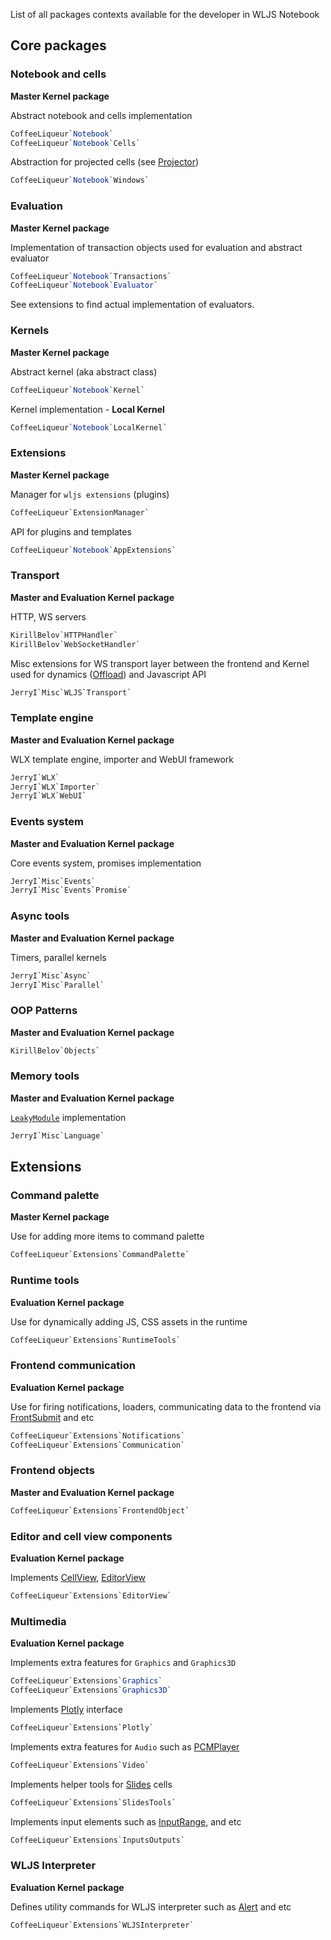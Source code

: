List of all packages contexts available for the developer in WLJS Notebook

## Core packages

### Notebook and cells
__Master Kernel package__

Abstract notebook and cells implementation
```mathematica
CoffeeLiqueur`Notebook`
CoffeeLiqueur`Notebook`Cells`
```

Abstraction for projected cells (see [Projector](frontend/Advanced/Projector.md)) 
```mathematica
CoffeeLiqueur`Notebook`Windows`
```

### Evaluation
__Master Kernel package__

Implementation of transaction objects used for evaluation and abstract evaluator
```mathematica
CoffeeLiqueur`Notebook`Transactions`
CoffeeLiqueur`Notebook`Evaluator`
```

See extensions to find actual implementation of evaluators.

### Kernels
__Master Kernel package__

Abstract kernel (aka abstract class)

```mathematica
CoffeeLiqueur`Notebook`Kernel`
```

Kernel implementation - __Local Kernel__

```mathematica
CoffeeLiqueur`Notebook`LocalKernel`
```

### Extensions
__Master Kernel package__

Manager for `wljs extensions` (plugins)

```mathematica
CoffeeLiqueur`ExtensionManager`
```

API for plugins and templates

```mathematica
CoffeeLiqueur`Notebook`AppExtensions`
```

### Transport
__Master and Evaluation Kernel package__

HTTP, WS servers

```mathematica
KirillBelov`HTTPHandler`
KirillBelov`WebSocketHandler`
```

Misc extensions for WS transport layer between the frontend and Kernel used for dynamics ([Offload](frontend/Reference/Interpreter/Offload.md)) and Javascript API

```mathematica
JerryI`Misc`WLJS`Transport`
```

### Template engine
__Master and Evaluation Kernel package__

WLX template engine, importer and WebUI framework

```mathematica
JerryI`WLX`
JerryI`WLX`Importer`
JerryI`WLX`WebUI`
```

### Events system
__Master and Evaluation Kernel package__

Core events system, promises implementation

```mathematica
JerryI`Misc`Events`
JerryI`Misc`Events`Promise`
```

### Async tools
__Master and Evaluation Kernel package__

Timers, parallel kernels

```mathematica
JerryI`Misc`Async`
JerryI`Misc`Parallel`
```

### OOP Patterns
__Master and Evaluation Kernel package__

```mathematica
KirillBelov`Objects`
```

### Memory tools
__Master and Evaluation Kernel package__

[`LeakyModule`](frontend/Reference/Misc/Language.md#`LeakyModule`) implementation

```mathematica
JerryI`Misc`Language`
```

## Extensions

### Command palette
__Master Kernel package__

Use for adding more items to command palette
```mathematica
CoffeeLiqueur`Extensions`CommandPalette`
```

### Runtime tools
__Evaluation Kernel package__

Use for dynamically adding JS, CSS assets in the runtime
```mathematica
CoffeeLiqueur`Extensions`RuntimeTools`
```

### Frontend communication
__Evaluation Kernel package__

Use for firing notifications, loaders, communicating data to the frontend via [FrontSubmit](frontend/Reference/Frontend%20IO/FrontSubmit.md) and etc

```mathematica
CoffeeLiqueur`Extensions`Notifications`
CoffeeLiqueur`Extensions`Communication`
```

### Frontend objects
__Master and Evaluation Kernel package__

```mathematica
CoffeeLiqueur`Extensions`FrontendObject`
```

### Editor and cell view components
__Evaluation Kernel package__

Implements [CellView](frontend/Reference/GUI/CellView.md), [EditorView](frontend/Reference/GUI/EditorView.md)
```mathematica
CoffeeLiqueur`Extensions`EditorView`
```

### Multimedia
__Evaluation Kernel package__

Implements extra features for `Graphics` and `Graphics3D`
```mathematica
CoffeeLiqueur`Extensions`Graphics`
CoffeeLiqueur`Extensions`Graphics3D`
```

Implements [Plotly](frontend/Reference/Plotting%20Functions/Plotly.md) interface
```mathematica
CoffeeLiqueur`Extensions`Plotly`
```

Implements extra features for `Audio` such as [PCMPlayer](frontend/Reference/Sound/PCMPlayer.md)
```mathematica
CoffeeLiqueur`Extensions`Video`
```

Implements helper tools for [Slides](frontend/Cell%20types/Slides.md) cells
```mathematica
CoffeeLiqueur`Extensions`SlidesTools`
```

Implements input elements such as [InputRange](frontend/Reference/GUI/InputRange.md), and etc
```mathematica
CoffeeLiqueur`Extensions`InputsOutputs`
```

### WLJS Interpreter
__Evaluation Kernel package__

Defines utility commands for WLJS interpreter such as [Alert](frontend/Reference/Interpreter/Alert.md) and etc

```mathematica
CoffeeLiqueur`Extensions`WLJSInterpreter`
```